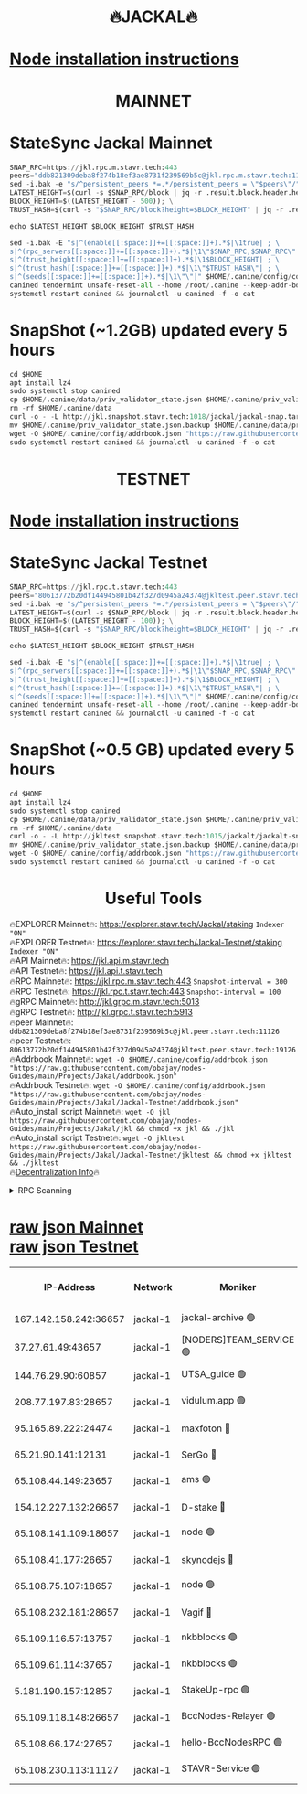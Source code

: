 <h1 align="center"> 🔥JACKAL🔥</h1>

[Node installation instructions](https://github.com/obajay/nodes-Guides/tree/main/Projects/Jakal)
=

<h1 align="center"> MAINNET</h1>

# StateSync Jackal Mainnet
```python
SNAP_RPC=https://jkl.rpc.m.stavr.tech:443
peers="ddb821309deba8f274b18ef3ae8731f239569b5c@jkl.rpc.m.stavr.tech:11126"
sed -i.bak -e "s/^persistent_peers *=.*/persistent_peers = \"$peers\"/" $HOME/.canine/config/config.toml
LATEST_HEIGHT=$(curl -s $SNAP_RPC/block | jq -r .result.block.header.height); \
BLOCK_HEIGHT=$((LATEST_HEIGHT - 500)); \
TRUST_HASH=$(curl -s "$SNAP_RPC/block?height=$BLOCK_HEIGHT" | jq -r .result.block_id.hash)

echo $LATEST_HEIGHT $BLOCK_HEIGHT $TRUST_HASH

sed -i.bak -E "s|^(enable[[:space:]]+=[[:space:]]+).*$|\1true| ; \
s|^(rpc_servers[[:space:]]+=[[:space:]]+).*$|\1\"$SNAP_RPC,$SNAP_RPC\"| ; \
s|^(trust_height[[:space:]]+=[[:space:]]+).*$|\1$BLOCK_HEIGHT| ; \
s|^(trust_hash[[:space:]]+=[[:space:]]+).*$|\1\"$TRUST_HASH\"| ; \
s|^(seeds[[:space:]]+=[[:space:]]+).*$|\1\"\"|" $HOME/.canine/config/config.toml
canined tendermint unsafe-reset-all --home /root/.canine --keep-addr-book
systemctl restart canined && journalctl -u canined -f -o cat
```
# SnapShot (~1.2GB) updated every 5 hours
```python
cd $HOME
apt install lz4
sudo systemctl stop canined
cp $HOME/.canine/data/priv_validator_state.json $HOME/.canine/priv_validator_state.json.backup
rm -rf $HOME/.canine/data
curl -o - -L http://jkl.snapshot.stavr.tech:1018/jackal/jackal-snap.tar.lz4 | lz4 -c -d - | tar -x -C $HOME/.canine --strip-components 2
mv $HOME/.canine/priv_validator_state.json.backup $HOME/.canine/data/priv_validator_state.json
wget -O $HOME/.canine/config/addrbook.json "https://raw.githubusercontent.com/obajay/nodes-Guides/main/Projects/Jakal/addrbook.json"
sudo systemctl restart canined && journalctl -u canined -f -o cat
```

<h1 align="center"> TESTNET</h1>

[Node installation instructions](https://github.com/obajay/nodes-Guides/tree/main/Projects/Jakal/Jackal-Testnet)
=

# StateSync Jackal Testnet
```python
SNAP_RPC=https://jkl.rpc.t.stavr.tech:443
peers="80613772b20df144945801b42f327d0945a24374@jkltest.peer.stavr.tech:19126"
sed -i.bak -e "s/^persistent_peers *=.*/persistent_peers = \"$peers\"/" $HOME/.canine/config/config.toml
LATEST_HEIGHT=$(curl -s $SNAP_RPC/block | jq -r .result.block.header.height); \
BLOCK_HEIGHT=$((LATEST_HEIGHT - 100)); \
TRUST_HASH=$(curl -s "$SNAP_RPC/block?height=$BLOCK_HEIGHT" | jq -r .result.block_id.hash)

echo $LATEST_HEIGHT $BLOCK_HEIGHT $TRUST_HASH

sed -i.bak -E "s|^(enable[[:space:]]+=[[:space:]]+).*$|\1true| ; \
s|^(rpc_servers[[:space:]]+=[[:space:]]+).*$|\1\"$SNAP_RPC,$SNAP_RPC\"| ; \
s|^(trust_height[[:space:]]+=[[:space:]]+).*$|\1$BLOCK_HEIGHT| ; \
s|^(trust_hash[[:space:]]+=[[:space:]]+).*$|\1\"$TRUST_HASH\"| ; \
s|^(seeds[[:space:]]+=[[:space:]]+).*$|\1\"\"|" $HOME/.canine/config/config.toml
canined tendermint unsafe-reset-all --home /root/.canine --keep-addr-book
systemctl restart canined && journalctl -u canined -f -o cat
```
# SnapShot (~0.5 GB) updated every 5 hours
```python
cd $HOME
apt install lz4
sudo systemctl stop canined
cp $HOME/.canine/data/priv_validator_state.json $HOME/.canine/priv_validator_state.json.backup
rm -rf $HOME/.canine/data
curl -o - -L http://jkltest.snapshot.stavr.tech:1015/jackalt/jackalt-snap.tar.lz4 | lz4 -c -d - | tar -x -C $HOME/.canine --strip-components 2
mv $HOME/.canine/priv_validator_state.json.backup $HOME/.canine/data/priv_validator_state.json
wget -O $HOME/.canine/config/addrbook.json "https://raw.githubusercontent.com/obajay/nodes-Guides/main/Projects/Jakal/Jackal-Testnet/addrbook.json"
sudo systemctl restart canined && journalctl -u canined -f -o cat
```

 <h1 align="center"> Useful Tools</h1>

🔥EXPLORER Mainnet🔥:      https://explorer.stavr.tech/Jackal/staking		        `Indexer "ON"` \
🔥EXPLORER Testnet🔥:      https://explorer.stavr.tech/Jackal-Testnet/staking     `Indexer "ON"` \
🔥API Mainnet🔥: 			 		 https://jkl.api.m.stavr.tech \
🔥API Testnet🔥: 			 		 https://jkl.api.t.stavr.tech \
🔥RPC Mainnet🔥:           https://jkl.rpc.m.stavr.tech:443              `Snapshot-interval = 300` \
🔥RPC Testnet🔥:           https://jkl.rpc.t.stavr.tech:443              `Snapshot-interval = 100` \
🔥gRPC Mainnet🔥:          http://jkl.grpc.m.stavr.tech:5013 \
🔥gRPC Testnet🔥:          http://jkl.grpc.t.stavr.tech:5913 \
🔥peer Mainnet🔥:					 `ddb821309deba8f274b18ef3ae8731f239569b5c@jkl.peer.stavr.tech:11126` \
🔥peer Testnet🔥:					 `80613772b20df144945801b42f327d0945a24374@jkltest.peer.stavr.tech:19126` \
🔥Addrbook Mainnet🔥:    ```wget -O $HOME/.canine/config/addrbook.json "https://raw.githubusercontent.com/obajay/nodes-Guides/main/Projects/Jakal/addrbook.json"``` \
🔥Addrbook Testnet🔥:    ```wget -O $HOME/.canine/config/addrbook.json "https://raw.githubusercontent.com/obajay/nodes-Guides/main/Projects/Jakal/Jackal-Testnet/addrbook.json"``` \
🔥Auto_install script Mainnet🔥: ```wget -O jkl https://raw.githubusercontent.com/obajay/nodes-Guides/main/Projects/Jakal/jkl && chmod +x jkl && ./jkl``` \
🔥Auto_install script Testnet🔥: ```wget -O jkltest https://raw.githubusercontent.com/obajay/nodes-Guides/main/Projects/Jakal/Jackal-Testnet/jkltest && chmod +x jkltest && ./jkltest``` \
🔥[Decentralization Info](https://github.com/obajay/StateSync-snapshots/tree/main/Projects/Jackal/Decentralization)🔥


<details>
<summary>RPC Scanning</summary>

<h2 align="center"> We scan nodes in real time every 4 hours. And we provide the final result of RPC endpoints.
We cannot influence the operation of these nodes in any way. </h2>


```python
If Voting Power is higher than 0 --> then the Node is a validator of the network and may be subject to attack and be a potential threat to the chain.
```
```python
We marked such validators with a red symbol
```

</details>

[raw json Mainnet](https://rpc-check.jaclalm.stavr.tech/jaclalm/rpc-jaclalm-result.json) \
[raw json Testnet](https://github.com/obajay/StateSync-snapshots/tree/main/Projects/Jackal/Rpc-Check-Testnet)
=

<table><tr><th>IP-Address</th><th>Network</th><th>Moniker</th><th>Latest Block Height</th><th>Earliest Block Height</th><th>Catching Up</th><th>Tx Index</th><th>Voting Power</th><th>Scan Time</th></tr><tr><td>167.142.158.242:36657</td><td>jackal-1</td><td>jackal-archive 🟢</td><td>6503704</td><td>2770293</td><td>False</td><td>on</td><td>0</td><td>2024-02-15T22:09:09.919815419UTC</td></tr><tr><td>37.27.61.49:43657</td><td>jackal-1</td><td>[NODERS]TEAM_SERVICE 🟢</td><td>6503683</td><td>6142001</td><td>False</td><td>on</td><td>0</td><td>2024-02-15T22:05:38.265100607UTC</td></tr><tr><td>144.76.29.90:60857</td><td>jackal-1</td><td>UTSA_guide 🟢</td><td>6503698</td><td>6280001</td><td>False</td><td>on</td><td>0</td><td>2024-02-15T22:08:01.879663574UTC</td></tr><tr><td>208.77.197.83:28657</td><td>jackal-1</td><td>vidulum.app 🟢</td><td>6503704</td><td>6296001</td><td>False</td><td>on</td><td>0</td><td>2024-02-15T22:09:08.758573979UTC</td></tr><tr><td>95.165.89.222:24474</td><td>jackal-1</td><td>maxfoton 🔴</td><td>6503699</td><td>6430001</td><td>False</td><td>off</td><td>117661</td><td>2024-02-15T22:08:17.545102355UTC</td></tr><tr><td>65.21.90.141:12131</td><td>jackal-1</td><td>SerGo 🔴</td><td>6503688</td><td>6431811</td><td>False</td><td>off</td><td>51100</td><td>2024-02-15T22:06:13.474459594UTC</td></tr><tr><td>65.108.44.149:23657</td><td>jackal-1</td><td>ams 🟢</td><td>6503701</td><td>6431811</td><td>False</td><td>on</td><td>0</td><td>2024-02-15T22:08:32.338622538UTC</td></tr><tr><td>154.12.227.132:26657</td><td>jackal-1</td><td>D-stake 🔴</td><td>6503685</td><td>6434501</td><td>False</td><td>off</td><td>130243</td><td>2024-02-15T22:05:54.120732554UTC</td></tr><tr><td>65.108.141.109:18657</td><td>jackal-1</td><td>node 🟢</td><td>6503685</td><td>6444728</td><td>False</td><td>on</td><td>0</td><td>2024-02-15T22:05:58.659741932UTC</td></tr><tr><td>65.108.41.177:26657</td><td>jackal-1</td><td>skynodejs 🔴</td><td>6503704</td><td>6445176</td><td>False</td><td>on</td><td>83702</td><td>2024-02-15T22:09:10.309031946UTC</td></tr><tr><td>65.108.75.107:18657</td><td>jackal-1</td><td>node 🟢</td><td>6503692</td><td>6458311</td><td>False</td><td>on</td><td>0</td><td>2024-02-15T22:07:18.102738077UTC</td></tr><tr><td>65.108.232.181:28657</td><td>jackal-1</td><td>Vagif 🔴</td><td>6503699</td><td>6462201</td><td>False</td><td>off</td><td>60003</td><td>2024-02-15T22:08:17.055888612UTC</td></tr><tr><td>65.109.116.57:13757</td><td>jackal-1</td><td>nkbblocks 🟢</td><td>6503708</td><td>6468668</td><td>False</td><td>on</td><td>0</td><td>2024-02-15T22:09:37.656468959UTC</td></tr><tr><td>65.109.61.114:37657</td><td>jackal-1</td><td>nkbblocks 🟢</td><td>6503692</td><td>6473101</td><td>False</td><td>on</td><td>0</td><td>2024-02-15T22:07:07.402845905UTC</td></tr><tr><td>5.181.190.157:12857</td><td>jackal-1</td><td>StakeUp-rpc 🟢</td><td>6500717</td><td>6486001</td><td>False</td><td>on</td><td>0</td><td>2024-02-15T22:05:51.166066103UTC</td></tr><tr><td>65.109.118.148:26657</td><td>jackal-1</td><td>BccNodes-Relayer 🟢</td><td>6503696</td><td>6489001</td><td>False</td><td>on</td><td>0</td><td>2024-02-15T22:07:51.215788413UTC</td></tr><tr><td>65.108.66.174:27657</td><td>jackal-1</td><td>hello-BccNodesRPC 🟢</td><td>6503698</td><td>6489001</td><td>False</td><td>on</td><td>0</td><td>2024-02-15T22:08:02.212453001UTC</td></tr><tr><td>65.108.230.113:11127</td><td>jackal-1</td><td>STAVR-Service 🟢</td><td>6503702</td><td>6501701</td><td>False</td><td>on</td><td>0</td><td>2024-02-15T22:08:38.883034386UTC</td></tr></table>
